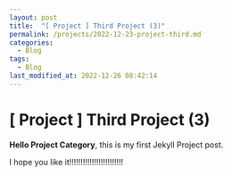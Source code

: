 ```yaml
---
layout: post
title:  "[ Project ] Third Project (3)"
permalink: /projects/2022-12-23-project-third.md
categories:
  - Blog
tags:
  - Blog
last_modified_at: 2022-12-26 08:42:14
---
```


# [ Project ] Third Project (3)

**Hello Project Category**, this is my first Jekyll Project post.

I hope you like it!!!!!!!!!!!!!!!!!!!!!!!!